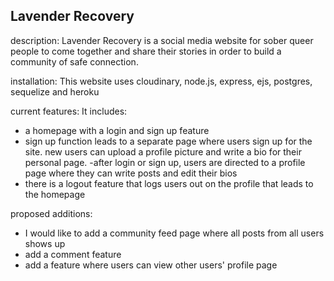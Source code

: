  ## Lavender Recovery

 description:
Lavender Recovery is a social media website for sober queer people to come together and share their stories in order to build a community of safe connection.

 installation:
This website uses cloudinary, node.js, express, ejs, postgres, sequelize and heroku

 current features:
 It includes:
 - a homepage with a login and sign up feature
 - sign up function leads to a separate page where users sign up for the site. new users can upload a profile picture and write a bio for their personal page.
 -after login or sign up, users are directed to a profile page where they can write posts and edit their bios
 - there is a logout feature that logs users out on  the profile that leads to the homepage 

 proposed additions:
- I would like to add a community feed page where all posts from all users shows up
- add a comment feature
- add a feature where users can view other users' profile page

